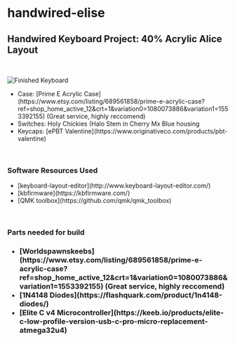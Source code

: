 # handwired-elise

<h2> Handwired Keyboard Project: 40% Acrylic Alice Layout </h2>
<br />

 ![Finished Keyboard](/images/finished_board)
 <ul>
    <li>Case: [Prime E Acrylic Case](https://www.etsy.com/listing/689561858/prime-e-acrylic-case?ref=shop_home_active_12&crt=1&variation0=1080073886&variation1=1553392155) (Great service, highly reccomend)</li>
    <li>Switches: Holy Chickies (Halo Stem in Cherry Mx Blue housing</li>
    <li>Keycaps: [ePBT Valentine](https://www.originativeco.com/products/pbt-valentine)</li>
 </ul>

 <br />


<h3>Software Resources Used</h3>
<ul>
    <li>[keyboard-layout-editor](http://www.keyboard-layout-editor.com/)</li>
    <li>[kbfirmware](https://kbfirmware.com/)</li>
    <li>[QMK toolbox](https://github.com/qmk/qmk_toolbox)</li>
</ul>

<br />

<h3>Parts needed for build<h3>
<ul>
    <li>[Worldspawnskeebs](https://www.etsy.com/listing/689561858/prime-e-acrylic-case?ref=shop_home_active_12&crt=1&variation0=1080073886&variation1=1553392155) (Great service, highly reccomend)</li>
    <li>[1N4148 Diodes](https://flashquark.com/product/1n4148-diodes/)</li>
    <li>[Elite C v4 Microcontroller](https://keeb.io/products/elite-c-low-profile-version-usb-c-pro-micro-replacement-atmega32u4)</li>
</ul>



